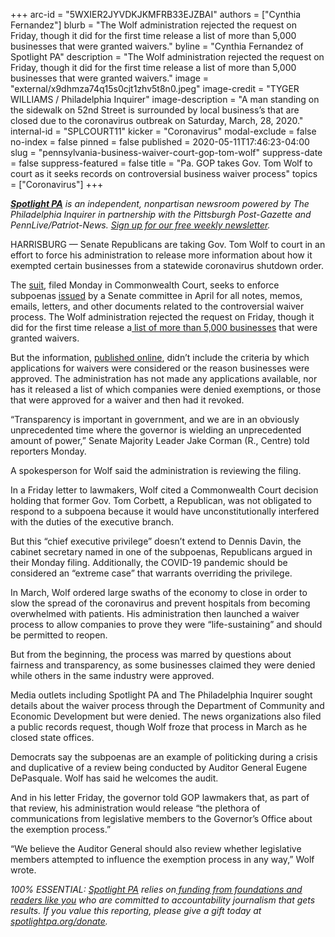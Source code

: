 +++
arc-id = "5WXIER2JYVDKJKMFRB33EJZBAI"
authors = ["Cynthia Fernandez"]
blurb = "The Wolf administration rejected the request on Friday, though it did for the first time release a list of more than 5,000 businesses that were granted waivers."
byline = "Cynthia Fernandez of Spotlight PA"
description = "The Wolf administration rejected the request on Friday, though it did for the first time release a list of more than 5,000 businesses that were granted waivers."
image = "external/x9dhmza74q15s0cjt1zhv5t8n0.jpeg"
image-credit = "TYGER WILLIAMS / Philadelphia Inquirer"
image-description = "A man standing on the sidewalk on 52nd Street is surrounded by local business’s that are closed due to the coronavirus outbreak on Saturday, March, 28, 2020."
internal-id = "SPLCOURT11"
kicker = "Coronavirus"
modal-exclude = false
no-index = false
pinned = false
published = 2020-05-11T17:46:23-04:00
slug = "pennsylvania-business-waiver-court-gop-tom-wolf"
suppress-date = false
suppress-featured = false
title = "Pa. GOP takes Gov. Tom Wolf to court as it seeks records on controversial business waiver process"
topics = ["Coronavirus"]
+++

<a href="https://www.spotlightpa.org/"><i><b>Spotlight PA</b></i></a><i> is an independent, nonpartisan newsroom powered by The Philadelphia Inquirer in partnership with the Pittsburgh Post-Gazette and PennLive/Patriot-News. </i><a href="https://www.spotlightpa.org/newsletters"><i>Sign up for our free weekly newsletter</i></a><i>.</i>

HARRISBURG — Senate Republicans are taking Gov. Tom Wolf to court in an effort to force his administration to release more information about how it exempted certain businesses from a statewide coronavirus shutdown order.

The <a href="https://web.archive.org/20200922113748/https://ujsportal.pacourts.us/DocketSheets/AppellateCourtReport.ashx?docketNumber=293+MD+2020&dnh=znh1eXV8k6i%2fiKoWZNuKbw%3d%3d" target=_blank>suit</a>, filed Monday in Commonwealth Court, seeks to enforce subpoenas <a href="https://www.spotlightpa.org/news/2020/04/business-waivers-list-audit-subpoena-tom-wolf/" target=_blank>issued</a> by a Senate committee in April for all notes, memos, emails, letters, and other documents related to the controversial waiver process. The Wolf administration rejected the request on Friday, though it did for the first time release a<a href="https://www.spotlightpa.org/news/2020/05/pennsylvania-waivers-businesses-tom-wolf-list-released/" target=_blank> list of more than 5,000 businesses</a> that were granted waivers.

But the information, <a href="https://web.archive.org/20200508222830/https://dced.pa.gov/covid-19-exempt-businesses/">published online</a>, didn’t include the criteria by which applications for waivers were considered or the reason businesses were approved. The administration has not made any applications available, nor has it released a list of which companies were denied exemptions, or those that were approved for a waiver and then had it revoked.

“Transparency is important in government, and we are in an obviously unprecedented time where the governor is wielding an unprecedented amount of power,” Senate Majority Leader Jake Corman (R., Centre) told reporters Monday.

A spokesperson for Wolf said the administration is reviewing the filing.

<script src="https://www.spotlightpa.org/embed.js" async></script><div data-spl-embed-version="1" data-spl-src="https://www.spotlightpa.org/embeds/donate/"></div>


In a Friday letter to lawmakers, Wolf cited a Commonwealth Court decision holding that former Gov. Tom Corbett, a Republican, was not obligated to respond to a subpoena because it would have unconstitutionally interfered with the duties of the executive branch.

But this “chief executive privilege” doesn’t extend to Dennis Davin, the cabinet secretary named in one of the subpoenas, Republicans argued in their Monday filing. Additionally, the COVID-19 pandemic should be considered an “extreme case” that warrants overriding the privilege.

In March, Wolf ordered large swaths of the economy to close in order to slow the spread of the coronavirus and prevent hospitals from becoming overwhelmed with patients. His administration then launched a waiver process to allow companies to prove they were “life-sustaining” and should be permitted to reopen.

But from the beginning, the process was marred by questions about fairness and transparency, as some businesses claimed they were denied while others in the same industry were approved.

Media outlets including Spotlight PA and The Philadelphia Inquirer sought details about the waiver process through the Department of Community and Economic Development but were denied. The news organizations also filed a public records request, though Wolf froze that process in March as he closed state offices.

<script src="https://www.spotlightpa.org/embed.js" async></script><div data-spl-embed-version="1" data-spl-src="https://www.spotlightpa.org/embeds/newsletter/"></div>


Democrats say the subpoenas are an example of politicking during a crisis and duplicative of a review being conducted by Auditor General Eugene DePasquale. Wolf has said he welcomes the audit.

And in his letter Friday, the governor told GOP lawmakers that, as part of that review, his administration would release “the plethora of communications from legislative members to the Governor’s Office about the exemption process.”

“We believe the Auditor General should also review whether legislative members attempted to influence the exemption process in any way,” Wolf wrote.

<i>100% ESSENTIAL: </i><a href="https://www.spotlightpa.org/"><i>Spotlight PA</i></a><i> relies on</i><a href="https://www.spotlightpa.org/support"><i> funding from foundations and readers like you</i></a><i> who are committed to accountability journalism that gets results. If you value this reporting, please give a gift today at </i><a href="https://www.spotlightpa.org/donate"><i>spotlightpa.org/donate</i></a><i>.</i>
